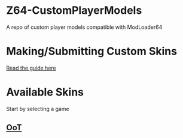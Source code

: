 # Z64-CustomPlayerModels
A repo of custom player models compatible with ModLoader64

# Making/Submitting Custom Skins
[Read the guide here](guide/README.md)

# Available Skins
Start by selecting a game
## [OoT](oot/README.md)
